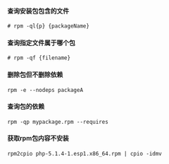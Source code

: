 #### 查询安装包包含的文件
```console
# rpm -ql{p} {packageName}
```

#### 查询指定文件属于哪个包
```console
# rpm -qf {filename}
```

#### 删除包但不删除依赖
```console
rpm -e --nodeps packageA
```

#### 查询包的依赖
```console
rpm -qp mypackage.rpm --requires
```

#### 获取rpm包内容不安装
```console
rpm2cpio php-5.1.4-1.esp1.x86_64.rpm | cpio -idmv
```

